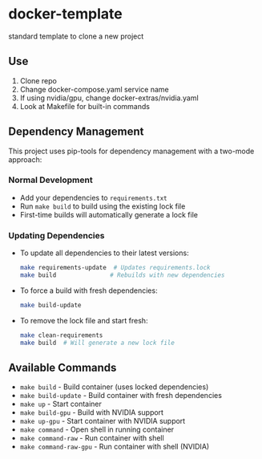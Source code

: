 # docker-template
standard template to clone a new project

## Use

1. Clone repo
2. Change docker-compose.yaml service name
3. If using nvidia/gpu, change docker-extras/nvidia.yaml
4. Look at Makefile for built-in commands

## Dependency Management

This project uses pip-tools for dependency management with a two-mode approach:

### Normal Development
- Add your dependencies to `requirements.txt`
- Run `make build` to build using the existing lock file
- First-time builds will automatically generate a lock file

### Updating Dependencies
- To update all dependencies to their latest versions:
  ```bash
  make requirements-update  # Updates requirements.lock
  make build               # Rebuilds with new dependencies
  ```

- To force a build with fresh dependencies:
  ```bash
  make build-update
  ```

- To remove the lock file and start fresh:
  ```bash
  make clean-requirements
  make build  # Will generate a new lock file
  ```

## Available Commands

- `make build` - Build container (uses locked dependencies)
- `make build-update` - Build container with fresh dependencies
- `make up` - Start container
- `make build-gpu` - Build with NVIDIA support
- `make up-gpu` - Start container with NVIDIA support
- `make command` - Open shell in running container
- `make command-raw` - Run container with shell
- `make command-raw-gpu` - Run container with shell (NVIDIA)
